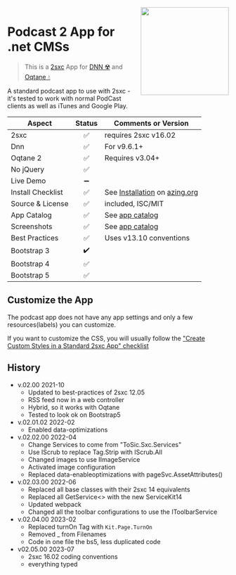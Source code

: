 <image src="app-icon.png" align="right" width="200px">

# Podcast 2 App for .net CMSs

> This is a [2sxc](https://2sxc.org) App for [DNN ☢️](https://www.dnnsoftware.com/) and [Oqtane 💧](https://www.oqtane.org/)

A standard podcast app to use with 2sxc - it's tested to work with normal PodCast clients as well as iTunes and Google Play.

| Aspect              | Status | Comments or Version |
| ------------------- | :----: | ------------------- |
| 2sxc                | ✅    | requires 2sxc v16.02
| Dnn                 | ✅    | For v9.6.1+
| Oqtane 2            | ✅    | Requires v3.04+
| No jQuery           | ✅    |
| Live Demo           | ➖    |
| Install Checklist   | ✅    | See [Installation](https://azing.org/2sxc/r/Y2n1XQwq) on [azing.org](https://azing.org/2sxc)
| Source & License    | ✅    | included, ISC/MIT
| App Catalog         | ✅    | See [app catalog](https://2sxc.org/en/apps/app/podcast-v2-hybrid-for-dnn-and-oqtane)
| Screenshots         | ✅    | See [app catalog](https://2sxc.org/en/apps/app/podcast-v2-hybrid-for-dnn-and-oqtane)
| Best Practices      | ✅    | Uses v13.10 conventions
| Bootstrap 3         | ✔️    |
| Bootstrap 4         | ✅    |
| Bootstrap 5         | ✅    |



## Customize the App

The podcast app does not have any app settings and only a few resources(labels) you can customize.

If you want to customize the CSS, you will usually follow the ["Create Custom Styles in a Standard 2sxc App" checklist](https://azing.org/2sxc/r/gg_aB9FD)

## History

* v.02.00 2021-10
  * Updated to best-practices of 2sxc 12.05
  * RSS feed now in a web controller
  * Hybrid, so it works with Oqtane
  * Tested to look ok on Bootstrap5
* v.02.01.02 2022-02
  * Enabled data-optimizations
* v.02.02.00 2022-04
  * Change Services to come from "ToSic.Sxc.Services"
  * Use IScrub to replace Tag.Strip with IScrub.All
  * Changed images to use IImageService
  * Activated image configuration
  * Replaced data-enableoptimizations with pageSvc.AssetAttributes()
* v.02.03.00 2022-06
  * Replaced all base classes with their 2sxc 14 equivalents
  * Replaced all GetService<> with the new ServiceKit14
  * Updated webpack
  * Changed all the toolbar configurations to use the IToolbarService
* v.02.04.00 2023-02
  * Replaced turnOn Tag with `Kit.Page.TurnOn`
  * Removed _ from Filenames
  * Code in one file the bs5, less duplicated code
* v02.05.00 2023-07
  * 2sxc 16.02 coding conventions
  * everything typed